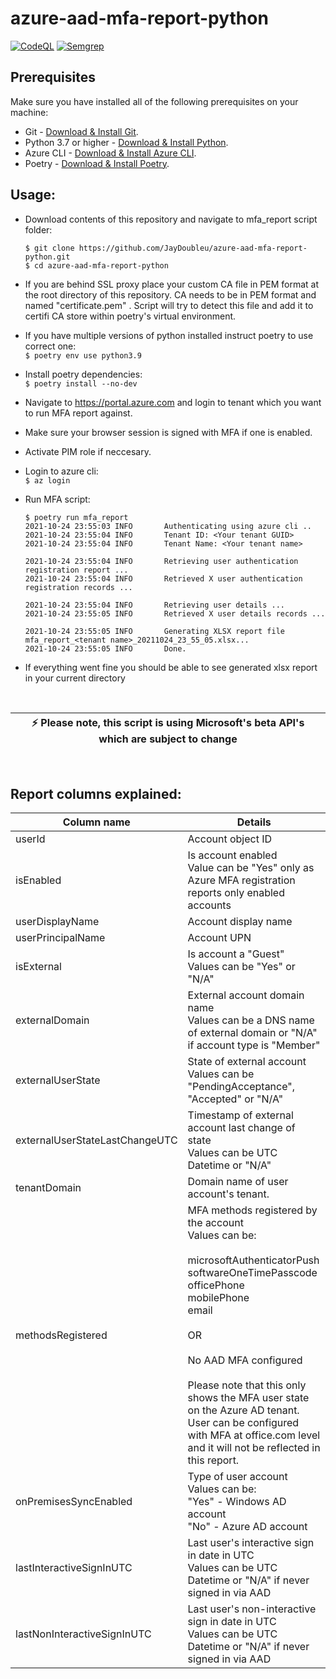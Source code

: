 # azure-aad-mfa-report-python
[![CodeQL](https://github.com/JayDoubleu/azure-aad-mfa-report-python/actions/workflows/codeql-analysis.yml/badge.svg?branch=main)](https://github.com/JayDoubleu/azure-aad-mfa-report-python/actions/workflows/codeql-analysis.yml)
[![Semgrep](https://github.com/JayDoubleu/azure-aad-mfa-report-python/actions/workflows/semgrep.yml/badge.svg)](https://github.com/JayDoubleu/azure-aad-mfa-report-python/actions/workflows/semgrep.yml)
## Prerequisites
Make sure you have installed all of the following prerequisites on your machine:
* Git - [Download & Install Git](https://git-scm.com/downloads).
* Python 3.7 or higher - [Download & Install Python](https://www.python.org/downloads/).
* Azure CLI - [Download & Install Azure CLI](https://docs.microsoft.com/en-us/cli/azure/install-azure-cli).
* Poetry - [Download & Install Poetry](https://python-poetry.org/docs/#installation).

## Usage:
- Download contents of this repository and navigate to mfa_report script folder: <br>
  ```shell
  $ git clone https://github.com/JayDoubleu/azure-aad-mfa-report-python.git
  $ cd azure-aad-mfa-report-python
  ```
- If you are behind SSL proxy place your custom CA file in PEM format at the root directory of this repository.
  CA needs to be in PEM format and named "certificate.pem" .
  Script will try to detect this file and add it to certifi CA store within poetry's virtual environment.

- If you have multiple versions of python installed instruct poetry to use correct one: <br>
  `$ poetry env use python3.9`

- Install poetry dependencies: <br>
  `$ poetry install --no-dev`

- Navigate to https://portal.azure.com and login to tenant which you want to run MFA report against.
- Make sure your browser session is signed with MFA if one is enabled.
- Activate PIM role if neccesary.


- Login to azure cli: <br>
  `$ az login`

- Run MFA script:<br>
  ```shell
  $ poetry run mfa_report
  2021-10-24 23:55:03 INFO     	 Authenticating using azure cli ..
  2021-10-24 23:55:04 INFO     	 Tenant ID: <Your tenant GUID>
  2021-10-24 23:55:04 INFO     	 Tenant Name: <Your tenant name>

  2021-10-24 23:55:04 INFO     	 Retrieving user authentication registration report ...
  2021-10-24 23:55:04 INFO     	 Retrieved X user authentication registration records ...

  2021-10-24 23:55:04 INFO     	 Retrieving user details ...
  2021-10-24 23:55:05 INFO     	 Retrieved X user details records ...

  2021-10-24 23:55:05 INFO     	 Generating XLSX report file mfa_report_<tenant name>_20211024_23_55_05.xlsx...
  2021-10-24 23:55:05 INFO     	 Done.
  ```

- If everything went fine you should be able to see generated xlsx report in your current directory

<br>
<div align="center">

| :zap:        Please note, this script is using Microsoft's **beta** API's which are subject to change  |
|--------------------------------------------------------------------------------------------------------|
</div>
<br>

## Report columns explained:

| Column name | Details |
|---|---|
| userId | Account object ID |
| isEnabled | Is account enabled<br>Value can be "Yes" only as Azure MFA registration reports only enabled accounts  |
| userDisplayName | Account display name |
| userPrincipalName | Account UPN |
| isExternal | Is account a "Guest"<br>Values can be "Yes" or "N/A" |
| externalDomain | External account domain name<br>Values can be a DNS name of external domain or "N/A" if account type is "Member" |
| externalUserState | State of external account<br>Values can be "PendingAcceptance", "Accepted" or "N/A" |
| externalUserStateLastChangeUTC | Timestamp of external account last change of state<br>Values can be UTC Datetime or "N/A" |
| tenantDomain | Domain name of user account's tenant. |
| methodsRegistered | MFA methods registered by the account<br>Values can be:<br><br>microsoftAuthenticatorPush<br>softwareOneTimePasscode<br>officePhone<br>mobilePhone<br>email<br><br>OR <br><br>No AAD MFA configured<br><br>Please note that this only shows the MFA user state on the Azure AD tenant.<br>User can be configured with MFA at office.com level and it will not be reflected in this report. |
| onPremisesSyncEnabled | Type of user account<br>Values can be:<br>"Yes" - Windows AD account<br>"No"  - Azure AD account |
| lastInteractiveSignInUTC | Last user's interactive sign in date in UTC<br>Values can be UTC Datetime or "N/A" if never signed in via AAD |
| lastNonInteractiveSignInUTC | Last user's non-interactive sign in date in UTC<br>Values can be UTC Datetime or "N/A" if never signed in via AAD |
